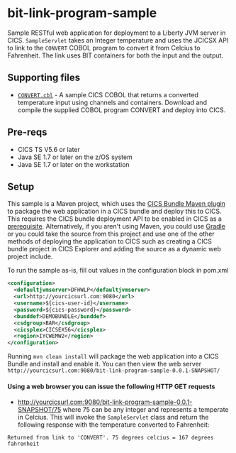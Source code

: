 # bit-link-program-sample

Sample RESTful web application for deployment to a Liberty JVM server in CICS. `SampleServlet` takes an Integer temperature and uses the JCICSX API to link to the `CONVERT` COBOL program to convert it from Celcius to Fahrenheit. The link uses BIT containers for both the input and the output. 


## Supporting files
* [`CONVERT.cbl`](src/main/cobol/CONVERT.cbl) - A sample CICS COBOL that returns a converted temperature input using channels and containers.
Download and compile the supplied COBOL program CONVERT and deploy into CICS.


## Pre-reqs

* CICS TS V5.6 or later
* Java SE 1.7 or later on the z/OS system
* Java SE 1.7 or later on the workstation


## Setup

This sample is a Maven project, which uses the [CICS Bundle Maven plugin](https://github.com/IBM/cics-bundle-maven) to package the web application in a CICS bundle and deploy this to CICS. This requires the CICS bundle deployment API to be enabled in CICS as a [prerequisite](https://www.ibm.com/support/knowledgecenter/en/SSGMCP_5.6.0/configuring/cmci/config-bundle-api.html). Alternatively, if you aren't using Maven, you could use [Gradle](https://github.com/IBM/cics-bundle-gradle) or you could take the source from this project and use one of the other methods of deploying the application to CICS such as creating a CICS bundle project in CICS Explorer and adding the source as a dynamic web project include. 

To run the sample as-is, fill out values in the configuration block in pom.xml
   ```xml
   <configuration>
     <defaultjvmserver>DFHWLP</defaultjvmserver>
     <url>http://yourcicsurl.com:9080</url>
     <username>${cics-user-id}</username>
     <password>${cics-password}</password>
     <bunddef>DEMOBUNDLE</bunddef>
     <csdgroup>BAR</csdgroup>
     <cicsplex>CICSEX56</cicsplex>
     <region>IYCWEMW2</region>
   </configuration>
   ```
Running `mvn clean install` will package the web application into a CICS Bundle and install and enable it. 
You can then view the web server `http://yourcicsurl.com:9080/bit-link-program-sample-0.0.1-SNAPSHOT/`

#### Using a web browser you can issue the following HTTP GET requests

* http://yourcicsurl.com:9080/bit-link-program-sample-0.0.1-SNAPSHOT/75
where 75 can be any integer and represents a temperate in Celcius. 
This will invoke the `SampleServlet` class and return the following response with the temperature converted to Fahrenheit:

`Returned from link to 'CONVERT'. 75 degrees celcius = 167 degrees fahrenheit`

